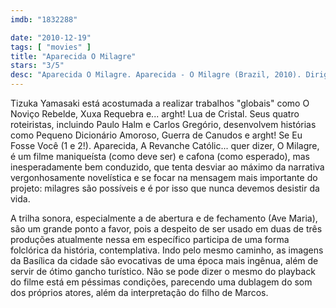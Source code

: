 ```yaml
---
imdb: "1832288"

date: "2010-12-19"
tags: [ "movies" ]
title: "Aparecida O Milagre"
stars: "3/5"
desc: "Aparecida O Milagre. Aparecida - O Milagre (Brazil, 2010). Dirigido por Tizuka Yamasaki. Escrito por Pedro Antônio, Carlos Gregório, Paulo Halm, Marco Schiavon. Com Leona Cavalli, Maria Fernanda Cândido, Jonatas Faro, Vinícius Franco, Dandara Mariana, Bete Mendes, Leopoldo Pacheco, Janaína Prado, Murilo Rosa."
---
```

Tizuka Yamasaki está acostumada a realizar trabalhos "globais" como O Noviço Rebelde, Xuxa Requebra e... arght! Lua de Cristal. Seus quatro roteiristas, incluindo Paulo Halm e Carlos Gregório, desenvolvem histórias como Pequeno Dicionário Amoroso, Guerra de Canudos e arght! Se Eu Fosse Você (1 e 2!). Aparecida, A Revanche Católic... quer dizer, O Milagre, é um filme maniqueísta (como deve ser) e cafona (como esperado), mas inesperadamente bem conduzido, que tenta desviar ao máximo da narrativa vergonhosamente novelística e se focar na mensagem mais importante do projeto: milagres são possíveis e é por isso que nunca devemos desistir da vida.

A trilha sonora, especialmente a de abertura e de fechamento (Ave Maria), são um grande ponto a favor, pois a despeito de ser usado em duas de três produções atualmente nessa em específico participa de uma forma folclórica da história, contemplativa. Indo pelo mesmo caminho, as imagens da Basílica da cidade são evocativas de uma época mais ingênua, além de servir de ótimo gancho turístico. Não se pode dizer o mesmo do playback do filme está em péssimas condições, parecendo uma dublagem do som dos próprios atores, além da interpretação do filho de Marcos.
